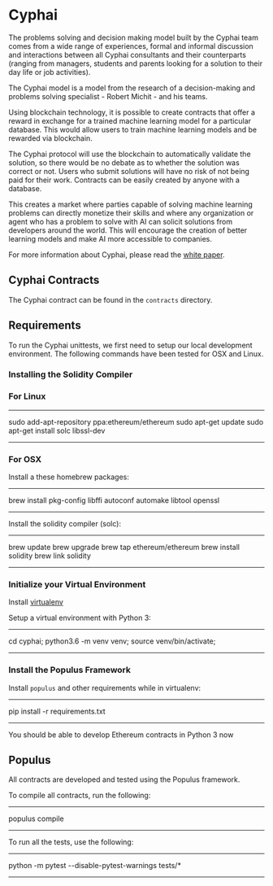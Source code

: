 # Cyphai

The problems solving and decision making model built by the Cyphai team comes from a wide range of experiences, formal and informal discussion and interactions between all Cyphai consultants and their counterparts (ranging from managers, students and parents looking for a solution to their day life or job activities).

The Cyphai model is a model from the research of a decision-making and problems solving specialist - Robert Michit - and his teams.

Using blockchain technology, it is possible to create contracts that offer a reward in exchange for a trained machine learning model for a particular database. This would allow users to train machine learning models and be rewarded via blockchain.

The Cyphai protocol will use the blockchain to automatically validate the solution, so there would be no debate as to whether the solution was correct or not. Users who submit solutions will have no risk of not being paid for their work. Contracts can be easily created by anyone with a database.

This creates a market where parties capable of solving machine learning problems can directly monetize their skills and where any organization or agent who has a problem to solve with AI can solicit solutions from developers around the world. This will encourage the creation of better learning models and make AI more accessible to companies.

For more information about Cyphai, please read the [white paper](https://cyph.ai).

## Cyphai Contracts

The Cyphai contract can be found in the `contracts` directory.

## Requirements

To run the Cyphai unittests, we first need to setup our local development environment. The following commands have been tested for OSX and Linux.

### Installing the Solidity Compiler

### For Linux

***
sudo add-apt-repository ppa:ethereum/ethereum
sudo apt-get update
sudo apt-get install solc libssl-dev
***

### For OSX

Install a these homebrew packages:

***
brew install pkg-config libffi autoconf automake libtool openssl
***

Install the solidity compiler (solc):

***
brew update
brew upgrade
brew tap ethereum/ethereum
brew install solidity
brew link solidity
***

### Initialize your Virtual Environment

Install [virtualenv](https://virtualenv.pypa.io/en/stable/)

Setup a virtual environment with Python 3:

***
cd cyphai;
python3.6 -m venv venv;
source venv/bin/activate;

***

### Install the Populus Framework

Install `populus` and other requirements while in virtualenv:

***
pip install -r requirements.txt
***

You should be able to develop Ethereum contracts in Python 3 now

## Populus

All contracts are developed and tested using the Populus framework.

To compile all contracts, run the following:

***
populus compile
***

To run all the tests, use the following:

***
python -m pytest --disable-pytest-warnings tests/*
***
